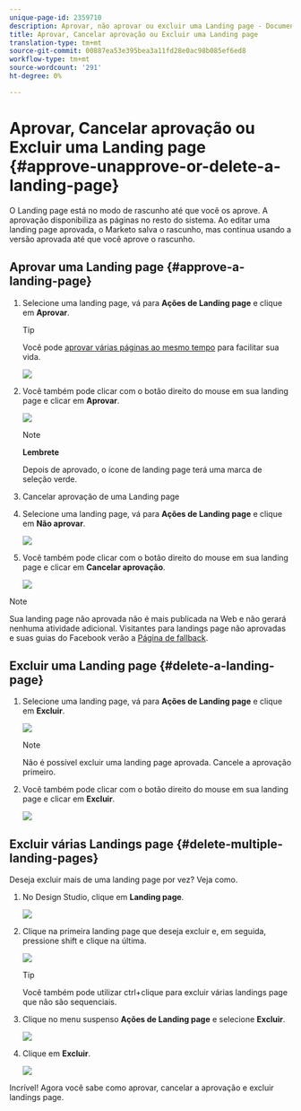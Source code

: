 ```yaml
---
unique-page-id: 2359710
description: Aprovar, não aprovar ou excluir uma Landing page - Documentos do Marketing - Documentação do produto
title: Aprovar, Cancelar aprovação ou Excluir uma Landing page
translation-type: tm+mt
source-git-commit: 00887ea53e395bea3a11fd28e0ac98b085ef6ed8
workflow-type: tm+mt
source-wordcount: '291'
ht-degree: 0%

---
```



# Aprovar, Cancelar aprovação ou Excluir uma Landing page {#approve-unapprove-or-delete-a-landing-page}

O Landing page está no modo de rascunho até que você os aprove. A aprovação disponibiliza as páginas no resto do sistema. Ao editar uma landing page aprovada, o Marketo salva o rascunho, mas continua usando a versão aprovada até que você aprove o rascunho.

## Aprovar uma Landing page {#approve-a-landing-page}

1. Selecione uma landing page, vá para **Ações de Landing page** e clique em **Aprovar**.

   >[!TIP]
   >
   >Você pode [aprovar várias páginas ao mesmo tempo](../../../../product-docs/demand-generation/landing-pages/landing-page-actions/approve-multiple-landing-pages-at-once.md) para facilitar sua vida.

   ![](assets/image2014-9-16-15-3a28-3a22.png)

1. Você também pode clicar com o botão direito do mouse em sua landing page e clicar em **Aprovar**.

   ![](assets/image2014-9-16-15-3a30-3a4.png)

   >[!NOTE]
   >
   >**Lembrete**
   >
   >
   >Depois de aprovado, o ícone de landing page terá uma marca de seleção verde.

1. Cancelar aprovação de uma Landing page
1. Selecione uma landing page, vá para **Ações de Landing page** e clique em **Não aprovar**.

   ![](assets/image2014-9-16-15-3a31-3a8.png)

1. Você também pode clicar com o botão direito do mouse em sua landing page e clicar em **Cancelar aprovação**.

   ![](assets/image2014-9-16-15-3a31-3a34.png)

>[!NOTE]
>
>Sua landing page não aprovada não é mais publicada na Web e não gerará nenhuma atividade adicional. Visitantes para landings page não aprovadas e suas guias do Facebook verão a [Página de fallback](../../../../product-docs/administration/settings/set-a-fallback-page.md).

## Excluir uma Landing page {#delete-a-landing-page}

1. Selecione uma landing page, vá para **Ações de Landing page** e clique em **Excluir**.

   ![](assets/image2014-9-16-15-3a49-3a59.png)

   >[!NOTE]
   >
   >Não é possível excluir uma landing page aprovada. Cancele a aprovação primeiro.

1. Você também pode clicar com o botão direito do mouse em sua landing page e clicar em **Excluir**.

   ![](assets/image2014-9-16-15-3a50-3a40.png)

## Excluir várias Landings page {#delete-multiple-landing-pages}

Deseja excluir mais de uma landing page por vez? Veja como.

1. No Design Studio, clique em **Landing page**.

   ![](assets/one.png)

1. Clique na primeira landing page que deseja excluir e, em seguida, pressione shift e clique na última.

   ![](assets/two.png)

   >[!TIP]
   >
   >Você também pode utilizar ctrl+clique para excluir várias landings page que não são sequenciais.

1. Clique no menu suspenso **Ações de Landing page** e selecione **Excluir**.

   ![](assets/three.png)

1. Clique em **Excluir**.

   ![](assets/four.png)

Incrível! Agora você sabe como aprovar, cancelar a aprovação e excluir landings page.

